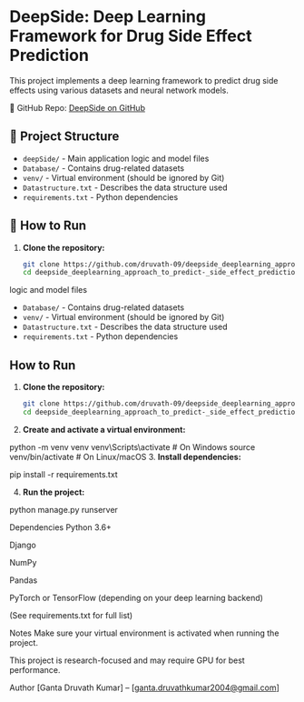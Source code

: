 # DeepSide: Deep Learning Framework for Drug Side Effect Prediction

This project implements a deep learning framework to predict drug side effects using various datasets and neural network models.

🔗 GitHub Repo: [DeepSide on GitHub](https://github.com/druvath-09/deepside_deeplearning_approach_to_predict-_side_effect_prediction)

## 📁 Project Structure

- `deepSide/` - Main application logic and model files
- `Database/` - Contains drug-related datasets
- `venv/` - Virtual environment (should be ignored by Git)
- `Datastructure.txt` - Describes the data structure used
- `requirements.txt` - Python dependencies

## 🚀 How to Run

1. **Clone the repository:**
   ```bash
   git clone https://github.com/druvath-09/deepside_deeplearning_approach_to_predict-_side_effect_prediction.git
   cd deepside_deeplearning_approach_to_predict-_side_effect_prediction
logic and model files
- `Database/` - Contains drug-related datasets
- `venv/` - Virtual environment (should be ignored by Git)
- `Datastructure.txt` - Describes the data structure used
- `requirements.txt` - Python dependencies

## How to Run

1. **Clone the repository:**

   ```bash
   git clone https://github.com/druvath-09/deepside_deeplearning_approach_to_predict-_side_effect_prediction.git
   cd deepside_deeplearning_approach_to_predict-_side_effect_prediction
2. **Create and activate a virtual environment:**

python -m venv venv
venv\Scripts\activate    # On Windows
source venv/bin/activate # On Linux/macOS
3. **Install dependencies:**

pip install -r requirements.txt

4. **Run the project:**

python manage.py runserver


Dependencies
Python 3.6+

Django

NumPy

Pandas

PyTorch or TensorFlow (depending on your deep learning backend)

(See requirements.txt for full list)

Notes
Make sure your virtual environment is activated when running the project.

This project is research-focused and may require GPU for best performance.

Author
[Ganta Druvath Kumar] – [ganta.druvathkumar2004@gmail.com]
